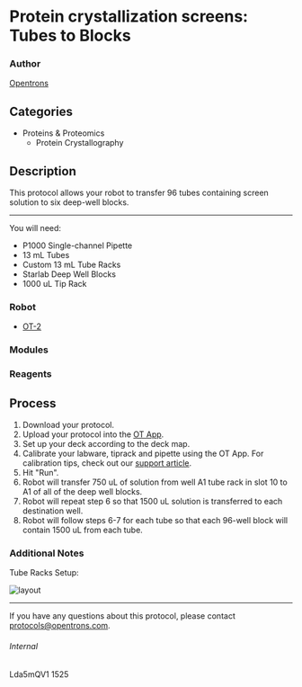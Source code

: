 # Protein crystallization screens: Tubes to Blocks

### Author
[Opentrons](http://www.opentrons.com/)

## Categories
* Proteins & Proteomics
    * Protein Crystallography

## Description
This protocol allows your robot to transfer 96 tubes containing screen solution to six deep-well blocks.

---

You will need:
* P1000 Single-channel Pipette
* 13 mL Tubes
* Custom 13 mL Tube Racks
* Starlab Deep Well Blocks
* 1000 uL Tip Rack

### Robot
* [OT-2](https://opentrons.com/ot-2)

### Modules

### Reagents

## Process
1. Download your protocol.
2. Upload your protocol into the [OT App](https://opentrons.com/ot-app).
3. Set up your deck according to the deck map.
4. Calibrate your labware, tiprack and pipette using the OT App. For calibration tips, check out our [support article](https://support.opentrons.com/ot-2/getting-started-software-setup/deck-calibration).
5. Hit "Run".
6. Robot will transfer 750 uL of solution from well A1 tube rack in slot 10 to A1 of all of the deep well blocks.
7. Robot will repeat step 6 so that 1500 uL solution is transferred to each destination well.
8. Robot will follow steps 6-7 for each tube so that each 96-well block will contain 1500 uL from each tube.


### Additional Notes
Tube Racks Setup:

![layout](https://s3.amazonaws.com/opentrons-protocol-library-website/custom-README-images/1525-university-of-manchester/tuberack_layout.png)

---


If you have any questions about this protocol, please contact protocols@opentrons.com.

###### Internal
Lda5mQV1
1525
